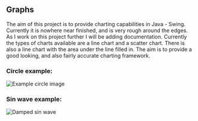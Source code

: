 ## Graphs 
The aim of this project is to provide charting capabilities in Java - Swing.
Currently it is nowhere near finished, and is very rough around the edges.
As I work on this project further I will be adding documentation.
Currently the types of charts available are a line chart and a scatter chart. There is also a line chart with the area under the line filled in.
The aim is to provide a good looking, and also fairly accurate charting framework.

### Circle example:
![][circle]

### Sin wave example:
![][sin]

[circle]: https://github.com/davidbrowncs/Charts/blob/master/exampleImages/2015-12-10-22-50-11.png?raw=true "Example circle image"
[sin]: https://github.com/davidbrowncs/Charts/blob/master/exampleImages/2015-12-10-16-39-12.png?raw=true "Damped sin wave"
